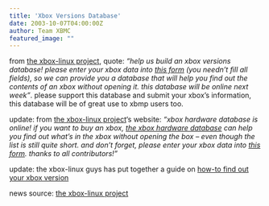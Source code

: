 ```yaml
---
title: 'Xbox Versions Database'
date: 2003-10-07T04:00:00Z
author: Team XBMC
featured_image: ""
---
```

from [the xbox-linux project](http://xbox-linux.sourceforge.net/docs/versionsentry.html), quote: *“help us build an xbox versions database! please enter your xbox data into [this form](http://xbox-linux.sourceforge.net/docs/versionsentry.html) (you needn’t fill all fields), so we can provide you a database that will help you find out the contents of an xbox without opening it. this database will be online next week”*. please support this database and submit your xbox’s information, this database will be of great use to xbmp users too.

 update: from [the xbox-linux project](http://xbox-linux.sourceforge.net)‘s website: *“xbox hardware database is online! if you want to buy an xbox, [the xbox hardware database](http://xbox-linux.sourceforge.net/docs/versionsdb.html) can help you find out what’s in the xbox without opening the box – even though the list is still quite short. and don’t forget, please enter your xbox data into [this form](http://xbox-linux.sourceforge.net/docs/versionsentry.html). thanks to all contributors!”*

 update: the xbox-linux guys has put together a guide on [how-to find out your xbox version](http://xbox-linux.sourceforge.net/docs/versionsfinding.html)

 news source: [the xbox-linux project](http://xbox-linux.sourceforge.net/docs/versionsentry.html)

 